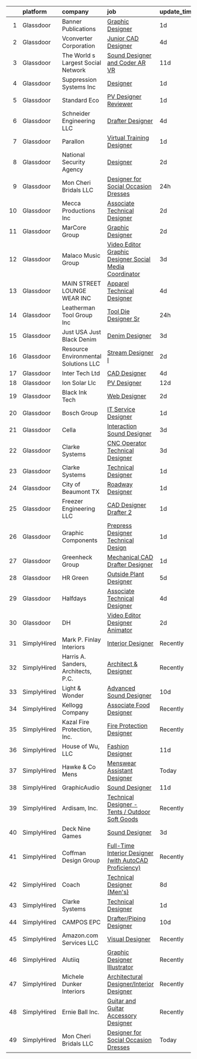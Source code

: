 

|    | platform    | company                               | job                                                                                                                                                                                                                                                                                                                                                                                                                                                                                                                                                                                                                                                                                                                                                                                                                                                                                                                                                                                                                                                                                                                                                                                                                                                                                                                                                                                                                                       | update_time   | location            |
|---:|:------------|:--------------------------------------|:------------------------------------------------------------------------------------------------------------------------------------------------------------------------------------------------------------------------------------------------------------------------------------------------------------------------------------------------------------------------------------------------------------------------------------------------------------------------------------------------------------------------------------------------------------------------------------------------------------------------------------------------------------------------------------------------------------------------------------------------------------------------------------------------------------------------------------------------------------------------------------------------------------------------------------------------------------------------------------------------------------------------------------------------------------------------------------------------------------------------------------------------------------------------------------------------------------------------------------------------------------------------------------------------------------------------------------------------------------------------------------------------------------------------------------------|:--------------|:--------------------|
|  1 | Glassdoor   | Banner Publications                   | [Graphic Designer](https://www.glassdoor.com/partner/jobListing.htm?pos=127&ao=1110586&s=58&guid=00000182771228e69300ab224c18cc4d&src=GD_JOB_AD&t=SR&vt=w&ea=1&cs=1_fce339c3&cb=1659855055501&jobListingId=1008055776684&cpc=F4EED0218A761C36&jrtk=3-0-1g9rh4a8bkuha801-1g9rh4a8t2f3a000-5792efa4ec20c5e9--6NYlbfkN0AZiaPZyccuKjlre0e0RaBFeO48J0QExrO5hcuLctOVaPe6Glnh5giSJ_XJjm6j73N1V9-MglzVlpuZGTXM1fmKxp-WG8keF8EdMVEEmlgDXBPGUeXlFQaDHp_AjUl-NVaYVuI1zZxtEcqRWFm0Fg33m7sTY5I_B3j3nwi34sMmxsQ2WLirbrzqwPPtOvCgGZzcWmcJP3bbT9GtE7QaCvCqqI_-ibC-7ygAk66HaROqiqlFaLOfYx4YOBszruc_uaFgXkwzOUeBmgfQM5w2owawX50ZrpsBSleZ8EeqJjcfriYkgXIIZ7261Z0n_S_tXXUf6otaM-M7QOhV1aicda6wNmTYrpfc4wvPp78havlAwyFerFlxa4EilT9YxYxtRJG61Qj-yri5YzrzyLTg_eObU0_ZbO3jWnzKUNlTr02cenF4IgsDSQcAGjzQZFUTeygBQ77NjauLw6ywe46IaKKg-Ec_eKPHEromRIFMKLu18O4U4vIwQ4FayWTeVEuTSsU%3D)                                                                                                                                                                                                                                                                                                                                                                                                                                                                                                                                                                                 | 1d            | Cuba, IL            |
|  2 | Glassdoor   | Vconverter Corporation                | [Junior CAD Designer](https://www.glassdoor.com/partner/jobListing.htm?pos=118&ao=1110586&s=58&guid=00000182771228e69300ab224c18cc4d&src=GD_JOB_AD&t=SR&vt=w&ea=1&cs=1_ebd56034&cb=1659855055500&jobListingId=1008047767447&cpc=9C938E8DE9AD6C02&jrtk=3-0-1g9rh4a8bkuha801-1g9rh4a8t2f3a000-0f48c03c0c3b7530--6NYlbfkN0APToHrk7ILONyRglvlT3LJMO76dZGJsKlG8WQjsY8Cq_fIoXfAQDEwYHoqZdmmcSjznlk157FEEi6O_kpJI-edTlLMFNBs3DXQDxLUgpMUxsAKmzoWjiKjCcSglsO8NaOPL9mjT_yQE-UrOB68RKjUJBx1dUNEtLGNVxJHYqv6kDSb2SJeH1WKYBe77uUxhiToJ0CGNn2fFCTKmJ88mZLb5xwToPZJrdBCurzbLSFoJTO5fN9CULYbW9VNfop3o8DgRhp7MFmDBH-u3nt2rt0yLa8TYa9LZqv5Sk0Ep1et4P5Ae0Dbg6akC2jIJizoixKoNPAdkFrL4iXTMOdcXuzSxYwx8rqVO6goRhsXdP34x8yQ403oKiKCiToxxZNwB2tB0pvcKEzc68c9l18vzcvrb_n0nFeq66GOWWE97kqNBP7JU3PTS4L6xUsrli5HEi3kLZn-BXvcYKf67U09WSZpIRU2lSiAni87Z3MQEmOzM0EwIte7mOekeir_r578YnI%3D)                                                                                                                                                                                                                                                                                                                                                                                                                                                                                                                                                                              | 4d            | Novi, MI            |
|  3 | Glassdoor   | The World s Largest Social Network    | [Sound Designer and Coder  AR VR ](https://www.glassdoor.com/partner/jobListing.htm?pos=122&ao=1110586&s=58&guid=00000182771228e69300ab224c18cc4d&src=GD_JOB_AD&t=SR&vt=w&ea=1&cs=1_3755503d&cb=1659855055501&jobListingId=1008031528051&cpc=4B86475FAF393599&jrtk=3-0-1g9rh4a8bkuha801-1g9rh4a8t2f3a000-d1ed5504a8a65788--6NYlbfkN0DSgjPPcnEdvoK3uuxfISLALE6pB1FR7YSHOr_tSg5_QGIhoz_2VqUepdcKLBLI_zTUk6gDwaoQ9vkRar14Io1kKPbXefvdlkqbmdhJjjOpMuV23xDsFSOubHWW3nkVkpuXNylbmaW36egpUC2PG6x2MjnebJXPwoENwa0jyus1-mMaCYYJOL_GUl4D3k5W3iAlvqukPVMiZVtGGBJT_qMlCmTaQAt4LboR9FosAl2rkaPl_CXgd5ZEYK2cUk0pOt_F5tjOwhDglesqpY8XhSPy5fMRFMYeC3BKFNt3RSgml2AZaJ8mBnIx8mKnDg7BWE8P_5r-nfWunkj3PTXIP2JzOptrXhWlIkTyiYOzInzB4EHoRD17AnN3xSWJSchEDPicb9JfT0hbch1WP7DXVCoxxpmHm9tyvS28Si1-beCnFokx3nRTVyxHqZ9nzyokA3ICb_bfdjEAlPYVZ9C2Mu4fViQjVfDTf8UyTzlsIy4EQBsL1LWu1GLJlAbAuKa1FO4gRl6kuGx6hoMON7lVTjaeQ4qsy7Nug20YpKrBHzLot_SV9DZtKbEufyLn5MVW-9YpYF92GRIO7LNbL8X81-Wy)                                                                                                                                                                                                                                                                                                                                                                                                                                                                               | 11d           | Philadelphia, PA    |
|  4 | Glassdoor   | Suppression Systems  Inc              | [Designer](https://www.glassdoor.com/partner/jobListing.htm?pos=108&ao=1110586&s=58&guid=00000182771228e69300ab224c18cc4d&src=GD_JOB_AD&t=SR&vt=w&ea=1&cs=1_ce6a19ab&cb=1659855055499&jobListingId=1008055817251&cpc=2F2C49D632A77FE0&jrtk=3-0-1g9rh4a8bkuha801-1g9rh4a8t2f3a000-5d005e2b9f21a7e4--6NYlbfkN0BqMcTGxSmy2DCibIornqcAeUmmnE1iO6zpiC814saN_-MzN0i6PKdYWzyjO4tngFny-nkdZnWrgivEl-wcmCszWQ9x5mntde_LNopzslofO-68xSxTQrY6grVzfWDprGqPRZK2E-H4x3tFmwmJ9pgYq2yE1GEd5b-7ojfw5kpL5BzLH16P47UAzaE0QidUYCQtJFHkJVTdwaqWJlV0slYIsmeWKaEYR6qf6fdQbSqiVrBjdKJT49gxwukzr4fHhfvMJEtZBoHYr77I7IpXv5xPLTgruWlEhx9BNQ6Add7U4FdjM8xG0ngpWrzRjs1UbG5zV5GELXsLwAJNK2kBFiGL8RYBv3_IiLDvr3toCpf-804MbnbDrRZHcZIGeaRHJk1Ok9RZzx9w5oKv7H0Ei1mPWj18FUNLX-LEZGuoBLsfoCTuatrvoQfzb6Mm8KWcVSTjmX7Lr65Rehtj4XMSOlQ5b8udT469FR63GdBvfZpU6U8U8ogXA5Q-LXp-UhpjrG24rLNep3C-Wg%3D%3D)                                                                                                                                                                                                                                                                                                                                                                                                                                                                                                                                                                           | 1d            | Breinigsville, PA   |
|  5 | Glassdoor   | Standard Eco                          | [PV Designer Reviewer](https://www.glassdoor.com/partner/jobListing.htm?pos=105&ao=1110586&s=58&guid=00000182771228e69300ab224c18cc4d&src=GD_JOB_AD&t=SR&vt=w&ea=1&cs=1_7d960c86&cb=1659855055498&jobListingId=1008055802496&cpc=A615028083C8ED4B&jrtk=3-0-1g9rh4a8bkuha801-1g9rh4a8t2f3a000-f7c6efd3474369b2--6NYlbfkN0DfhRLDY5E7BVY3xhBTAobuSaZ3WR2SqAJ-w4NHeQGDZ7IzEziFaDSELRlpneMVN4jTpX6QQ-ZnjwCJ33kIkvNDxrqoThYtZ4T_YbuTINUSvRKYMwKq_pXQGJ0zVc2Lc6AOtQilD0GVoX4vedVm2Idnx2mkoRysMMZM4jGt-nv-nAnSNRSUKQpnP3Cuh3AZdzCt3Uy4iOnQFuPIofpHDGmsTfVGVK2mOfwg5xKysaH85AQRA45gzzmYvdMK84n8tCPYxF0QZtBU0Hy8v_SO6Ky8WahzSp687XitN3IW1A85CyyX7H0VdSfEL5jLcwekZ_FpJmKkqry_ewAy7payU4zAC7SOoQQTfQ9FafPd4JR-ppzcWPHTXDQ3-htRyDZpK-soevjaXLUujFjYrZ5Bsk4nyCrWpbUPuEXhnbd5VCA9hn2ScYx7ZP7tmBFuzz-5MVWYQ2pKBbhi3zcZRDnU-VLNXoidVpKNf0P5fcf0o55D00WfhfzJi9LVRSUesYDoDh8ApqV1rVKSHA%3D%3D)                                                                                                                                                                                                                                                                                                                                                                                                                                                                                                                                                               | 1d            | El Cajon, CA        |
|  6 | Glassdoor   | Schneider Engineering LLC             | [Drafter Designer](https://www.glassdoor.com/partner/jobListing.htm?pos=107&ao=1110586&s=58&guid=00000182771228e69300ab224c18cc4d&src=GD_JOB_AD&t=SR&vt=w&ea=1&cs=1_187e3100&cb=1659855055498&jobListingId=1008047472445&cpc=B2C3004C5D07113D&jrtk=3-0-1g9rh4a8bkuha801-1g9rh4a8t2f3a000-c292960559a3995d--6NYlbfkN0B4Xwg2X46ZCsCWwRis6BDn4jlf4egwt-AjtbVNE9R-SemyaUf2i1n3cJgf-zznnlDbZcpj2F1l4lA6m3A09qTnjvo9MdU9xuBqkAbIwWWV1kUV2kvzPGJTVKykVFAztxAITfbYatJ4p544SQEeFQbaNgEngQw_vdVvT3A4r62JDF_fNuxLsi2zwPr4NbIA4WZTAi2LK2Sv3ynCPCPxoZRedf81WPQ77IyZorCynYorpjcHGWLFY3QMKAJHArm_uv-bZHMtS-NiaQz1BrbXd6ZnOhPoIyRH6h6iC2h-jeC5k1b8YVJerVc_8TEml4Y1_Q0U3ss9vQ-KW2oIN4HTSOCnGVlChl7X1vi9jpAx8JAU8RbLQxXUhVV_gDXBevI2TGHR3wZr16pMCbdStY-xvtevbKLptyLhYcByY-Wj05any79ZSf_AfU3KdkHftMbTIQfaBywrtXy--q4d3jEW6VbrfBW_MdSUetoK31M4YiAXcXeCkeMu9Fa0gwNeSUA7cXk%3D)                                                                                                                                                                                                                                                                                                                                                                                                                                                                                                                                                                                 | 4d            | Boerne, TX          |
|  7 | Glassdoor   | Parallon                              | [Virtual Training Designer](https://www.glassdoor.com/partner/jobListing.htm?pos=129&ao=1110586&s=58&guid=00000182771228e69300ab224c18cc4d&src=GD_JOB_AD&t=SR&vt=w&cs=1_f30aaf52&cb=1659855055501&jobListingId=1008054833166&cpc=9908D8D4413DBB8A&jrtk=3-0-1g9rh4a8bkuha801-1g9rh4a8t2f3a000-651f02d5fef57e55--6NYlbfkN0CbWPd1PewXIIpKqLTyqx_sSbXADkCES1JjxzSnI8AIaYWHZj7upGD6OVGQPk4x-u_bn9tFtEMr_7NtNbea3Sltazb5CJAoIhAog6ztkZkfONdXOcloEGka4IU8qWmWvAlxcWzwRVFXuk4Cr0eFM1b7r-3bbNrN4rzGNce3mJILM64jp_osElwnIuZ4Ky3Kx4dXB6bGdG9YtNCG-Grx4CvWV2Bci7VFrlWySfbxc1Qkix_18Cw8_RHsAD3I86kg0DGJSAYYYoO3UuF1DUNMk8dcxS34FxXq-KvkIRw2Em0vyYzwN-I9mUko14pLUVDL_9C4QUV02bEZJppWMoasoyS-kvwaUyajz2Ells4CtAWglDfUNSht4FDT8aiYpZW0gHXYITPkUnBhwOyNcXRizScvq8zKIFqoH3PsdWLJRIJ7nxEEePbwYEX31a3shOEUyVRIfnUdFStZ37lcM11hZRfgL1NHPQw1ctFEUNV31LcIKCyWCP3HOxE-VtEFDBiaEyT39M5f-vHEoWeFm5gWsBBTH3xjCoBpjoFXQv2EAASKDhc2mjiJ52Aox2HBbizVI8QLBZrYgj7cN0uyotEZWW12NbNJsKV2YwM%3D)                                                                                                                                                                                                                                                                                                                                                                                                                                                                             | 1d            | Prosper, TX         |
|  8 | Glassdoor   | National Security Agency              | [Designer](https://www.glassdoor.com/partner/jobListing.htm?pos=124&ao=1110586&s=58&guid=00000182771228e69300ab224c18cc4d&src=GD_JOB_AD&t=SR&vt=w&cs=1_a45dbf19&cb=1659855055501&jobListingId=1008053646359&cpc=9C2286EA3771AAF6&jrtk=3-0-1g9rh4a8bkuha801-1g9rh4a8t2f3a000-85df0b4ae1e8ec55--6NYlbfkN0AC5S5KfpcrE62cRuYLg6qW_HWiPjKHP06qk-AGfbwYtGlr3wcSMURH9oqKq1q2FCdYkhzqPDRK1KIbFVxBi7GLvWbkl7gT63pBq3L96NcoRVtSCVOTAButvWsxaxS6Usb6Q--0h5xDrAggfu85IaKcaVPmyQ43DcF7rOzujORods361qho0V2fBl8T7adb939etQgqENzIk8GNAyZqZ3crY7E8RCfPG3cKi3lF7Lj8bsL-HCRjSLdt3RNy9svpAlTAZcKOpYucLqfKLTxBz0i24z2f1yZkZTxDHW991d7_DQigHJHZQ9ytxzep8g_3Sv1a8rZCJnwv9nF5cqmehXNnUthJyASnWr_6Mj6xx6ymY8ieW606LhvWDzLHrTRGfzTj-2-Y3_omQy2Mcx1rirTMwkbU1NLK_5uvF_imRBHP_Y8bb_JLUBy0H8stVEJr6nckvmMGJHPgNP5FYQRUjC2XyjmfvxAOyWhXth9oUSX56g%3D%3D)                                                                                                                                                                                                                                                                                                                                                                                                                                                                                                                                                                                                                | 2d            | Fort Gordon, GA     |
|  9 | Glassdoor   | Mon Cheri Bridals LLC                 | [Designer for Social Occasion Dresses](https://www.glassdoor.com/partner/jobListing.htm?pos=112&ao=1110586&s=58&guid=00000182771228e69300ab224c18cc4d&src=GD_JOB_AD&t=SR&vt=w&ea=1&cs=1_801faaea&cb=1659855055499&jobListingId=1008057203121&cpc=8B69257BFB62E45C&jrtk=3-0-1g9rh4a8bkuha801-1g9rh4a8t2f3a000-02c681e6a28d7d5d--6NYlbfkN0C2SVAOpOeIWQkPp9EeCSLxTLheLRty2uanDx8E9nXZ3rFVmSnLRG2mnPkAGh1eSW3J8lYkoOb_KFWOvSVYCFcDXGFAYyF931r0qvnzF8wbzBbi88hfZB9ydUA69pmQIBAof7FIlT2vX-mmIjQV9JLXDTdSUMv-n08TWZ6m7jrIGoi9Ns_SLfdzjbVQt8fhfZELMMZLg2hWsuYsGGvlBgG5sCgM4dOyS95I3dEo0OBMzIQgnWzTvs5n2buvGkazpvw1-s5lrE3ktQkrZNkxRbfrxQqc0t3XtNjnnP8EvKzi_KnRlYnJRmP8tIWqqp_0yYPV_wSrCXe3b3fsO9--ircIxO1n2EVPoCpMhJOQx7oWMS1uAkqDJXHXXlzpDWopuzhNm8soqBNrHRqBa5ebIn1mCtpwccRTL5MsVcRpwbK7jq8d0E8JLn3HosqL6MvKmiQUbrduacefGZDngqZOx4pAYcVmUF3EZKTzv0R2vAdwxdNK_vwRbvJNWqAdBKmlkqEKESC8hfxinQ%3D%3D)                                                                                                                                                                                                                                                                                                                                                                                                                                                                                                                                               | 24h           | Trenton, NJ         |
| 10 | Glassdoor   | Mecca Productions Inc                 | [Associate Technical Designer](https://www.glassdoor.com/partner/jobListing.htm?pos=114&ao=1110586&s=58&guid=00000182771228e69300ab224c18cc4d&src=GD_JOB_AD&t=SR&vt=w&ea=1&cs=1_1f6b4642&cb=1659855055500&jobListingId=1008053404302&cpc=21001CD36CB5FE0E&jrtk=3-0-1g9rh4a8bkuha801-1g9rh4a8t2f3a000-6702f8bc40b7973e--6NYlbfkN0CtwOkgDuej6vPfWODMxjOIyNEohQmdYMppGq8y8dOpBhDQGscm3dodDdrv6hjAhnIS8ai_0whhriTeze7Lxk3zq-viXL_ZJzR3rbyVf43tFXV7jIKP05c0RYFt7-mpoK1Roksi_DPM2sArI4_xNRFkeNEtQdxIUj_MqRV3ZtyJoW6fyu3nuSA0GCg6P84OFqf6SggnVV57G3srRq5KlLNezmR4TOdAQ9BvIvh9ys9p8gBb2IcU_vTFPU2oqU-eg9S8aWGp1KhGUliDTfyptM-BjZqPHIiG8zREEerm0G6oL3a292HMam399_yiKKqKk2wwrVq_YmVFLj1qVtWpo3krvP85lWnUMXHidcePYUrr6wAXe6_tQ8THQyAt7E8kv5jwnCD4PWY9EQJzoSghXviE06scW5pESPi_85jAq3uv3a1SwptGcodnqfW2IRShfpTMb-7rrexFvZEghzw9HQNHtrGiikjaFHJeFztCpzCX6xYNqjM01bejA9UxnkZF0gSmLGdZR9Pe2A%3D%3D)                                                                                                                                                                                                                                                                                                                                                                                                                                                                                                                                                       | 2d            | Orlando, FL         |
| 11 | Glassdoor   | MarCore Group                         | [Graphic Designer](https://www.glassdoor.com/partner/jobListing.htm?pos=121&ao=1110586&s=58&guid=00000182771228e69300ab224c18cc4d&src=GD_JOB_AD&t=SR&vt=w&ea=1&cs=1_4c8f2697&cb=1659855055501&jobListingId=1008054073186&cpc=8AC01DCC8FF2DC38&jrtk=3-0-1g9rh4a8bkuha801-1g9rh4a8t2f3a000-d18fedd767270aa2--6NYlbfkN0DZZww-p_mr8GWlqIRBY21Wjl_Fk3kglyx5_HcxykVqwSsECBUlGZCPrp1_TXFIFPuAobjRXhgoPZMd-vFDJmKE9PMF78PuNdIim21nKrtB3ElyuIFkQYaPBridXdqHOvo25Gfy_lXnJGaPJFCRykXLJx45zjna1Bvj5CJfXoQTX0kENqAtCdEgglbVcTwdHQgeyDTNyVjJuu5ELVzKS9V5P49R5wSq-pzCh1CdOFwl-I7xz5TXn9QnCYJTbuJEY-YOWNjXsdN3OIUZjf8srsCSNam0SrNMw651L4HzTvd0MX4Zrq9SjWp1V7aakPL6tIHGQ1_wtynsJbLfPjug9lko_bWSTTkZcMvm-VV-lk1soVApudxe1QO8Q54vjulC0DKkOGaOlOm0g-XdqV74jXqleisC0pb7Jn3J_LmHkwJ2yo6xxk9DsxAriu0AJU8VkaxV5NjizHzeuP_RSXcE6hf_EdEvfQEAB_Nz_-4BbqpsEynS3Q2_vtLR2SLb-UkF0z8pWy5_6QFjZA%3D%3D)                                                                                                                                                                                                                                                                                                                                                                                                                                                                                                                                                                   | 2d            | South Jordan, UT    |
| 12 | Glassdoor   | Malaco Music Group                    | [Video Editor Graphic Designer   Social Media Coordinator](https://www.glassdoor.com/partner/jobListing.htm?pos=125&ao=1110586&s=58&guid=00000182771228e69300ab224c18cc4d&src=GD_JOB_AD&t=SR&vt=w&ea=1&cs=1_e45eb18d&cb=1659855055501&jobListingId=1008050606532&cpc=6EF74AC2F94C1840&jrtk=3-0-1g9rh4a8bkuha801-1g9rh4a8t2f3a000-032f865bd9ee7d0b--6NYlbfkN0AjYf5Qys17sPgkFKqWbnfQoZPZ9LfbKQbr3xG7f3WSbJKFA7p7T5Gl8ZeRW3WFFev5P5pozGdx2fb8kZ651nSZUtHVfvKcYCsfE1S_OdwjAkxGiuhGBiLTKwM5iWSoMayNwaEGmxHY29AAJePxKhD880ECMx5VeFYMO3gAW6FanL1qCTR_Rxt1IqBCQBLeGrLtTieIxDRR3VAdpjXIm-ThY3GZ0KA8rvuxmmMtL6iXAOatL3VEJ0FHnwud8m6RNYfaSDDN4jd5xfvnqhB0TMF4rawD0TKyRvLF1uMiuJEXOodKFXjScD8MBDWbLlvFEFdsv8RzCGGjnF8xh9Vpx039XcAkE861YqigJTOXo4T4O9mH_-IKs55DnTxEIe9jUiMh0He4B_n5Fwh5DmnzXBJwCEhfmPjuUwomZXzIkeWuCi0LeSXE5KXMRFiZUrbysic1VEA3T1CaZ6mTsmjde4dpaFxxbrGIJC-iDju7YVwyLDW8WhjLBd7JtdZzUbsJBE7yVbcNd79awnYht_OuHXaKi2hVK1wKiI2WAyYxEez1Yg%3D%3D)                                                                                                                                                                                                                                                                                                                                                                                                                                                                                           | 3d            | Jackson, MS         |
| 13 | Glassdoor   | MAIN STREET LOUNGE WEAR INC           | [Apparel Technical Designer](https://www.glassdoor.com/partner/jobListing.htm?pos=113&ao=1110586&s=58&guid=00000182771228e69300ab224c18cc4d&src=GD_JOB_AD&t=SR&vt=w&ea=1&cs=1_c2456bc3&cb=1659855055500&jobListingId=1008047581683&cpc=0B561D89933DD0A0&jrtk=3-0-1g9rh4a8bkuha801-1g9rh4a8t2f3a000-78d3e28fff34d0cc--6NYlbfkN0AtR68e5gWpPxoovZgA7Udo-dcymoK0NpHFMpIgh7LYz2ummJJuKibdgeyD7CLVDQQ8p4Xb1c8T6n4Ol_QvtZbqGnylb39t8dcbTQ0N0oYnH1psS6i-4908NTgjRiLSQa50TgVRTUgaXwaKprowjQB8B_lkCMlwhdjttbBoilQDeXEzbYj6-K5fBVd91a6Zuf6bKpoX1U4xIvGTCEbbT31Z4BjMcckNvlPXa7WAJ_Z21EnFSrwNfnsNRLabW3O3z4PsJpU1uplss9pEC9IsCDTlG4VxPhD1jBXr7lHKD4Vc-Bx5ABkqafFLzBoUcOmufaENGeK1Q8yI3HPMU_LVj4bVoTe-qhKgxhQ0G67jpUAPgq5mUiinYpuyyvgFGX23W0f3reCB1IHYx_IBf1RL8TraViTjj25O4gRbzfDQI0pY4XDc3aj2yrqlVJS6ShtZL1IKU8HdlqIUD5L-Mg3LAIo9T6aPkTZwjhz5CllKifp6BYsZ3WDYpq4zbVOtpzvsvhhnlF27z0lw5w%3D%3D)                                                                                                                                                                                                                                                                                                                                                                                                                                                                                                                                                         | 4d            | New York, NY        |
| 14 | Glassdoor   | Leatherman Tool Group Inc             | [Tool   Die Designer  Sr ](https://www.glassdoor.com/partner/jobListing.htm?pos=115&ao=1110586&s=58&guid=00000182771228e69300ab224c18cc4d&src=GD_JOB_AD&t=SR&vt=w&cs=1_618a4713&cb=1659855055500&jobListingId=1008057314537&cpc=BD04BF404FBE42C1&jrtk=3-0-1g9rh4a8bkuha801-1g9rh4a8t2f3a000-2b5252770f02b9f2--6NYlbfkN0BDs0odGo89ywK1L9mDNysbojLrJO48sa5NeS_iWWMNBbCFOy6c6B1i2b4CQoZblJmeakXzYfpB2diFi0NHM53b8Kb0nbu4hkxms23HxDVqYrUpARoPiQI_QHIOS3Mz7VgV_2E5KjINs5gNTl85rsr9lPojGQ-flv8Wpa-vD9ai3j59XoAR2dK3-tvDd4tGQC8XIIbBvHvHVYWHnPQT2PB8a_Z5vNaCp8AwDEcu78TBI4-tZKHv8xcBzghBUnvTwCvPB2W3d2Nk_ZeHfm3ORrs_W3S8vqU9dvWpTaTeMOQh_1Qc4NQk6YE7JnHY-SbM8Qc9U8d5ZLgNZ_hXYh5IHeYBBcfYBd-JnSD8QbvxKKMI3Y4U1NbTz_i_fIfxGNPlqjSW71F5dIl0J_vJxhLGY9BoHXLIQ5-u7OraZjC7V_lJUWnfp-zminG5HGmR0q5Jjmp4He-cyG-0pBOWTKve8O_NTd6T08dTotnABczpkJyTz3i4kX3SBDrlqIKO9-wuZ0-d6yw428ea36dDAx7K7EOxiiYwZhS3pcB0yInPZkdIr1BOzodLPZkK0VYpqeGlwWHOadhI9DCAGsFRNyIfwiTSNI7dE7erp9zScErBXqpH8fjxYNWjvgF-fJWqFD1jIo0fz9r6wUQNC0AZjR9n0MWSBLvRK3hvHn1GGS40U-WuCCvSItRpPZIM_RBJ4HhSO30b0keRYN5T-qSoQ5dr0MRx)                                                                                                                                                                                                                                                                                                                                                            | 24h           | Sacramento, CA      |
| 15 | Glassdoor   | Just USA   Just Black Denim           | [Denim Designer](https://www.glassdoor.com/partner/jobListing.htm?pos=128&ao=1110586&s=58&guid=00000182771228e69300ab224c18cc4d&src=GD_JOB_AD&t=SR&vt=w&ea=1&cs=1_1a1c14c3&cb=1659855055501&jobListingId=1008050439843&cpc=9DC6E4D8324653EE&jrtk=3-0-1g9rh4a8bkuha801-1g9rh4a8t2f3a000-dc5159c0330fe2cb--6NYlbfkN0Aba3ituSlCHMSHgOCHZZeTh5Pm07K4Ty21_3H7CkCDm7kQOn556yW8mpO7MDGFiExU9v61p8SAcaywuJQXKuwAp3t_jOxbS5IZxeVs7SAhTBZ7sKr8YMJrknivhNGrXITx4nnWIIe6v5Fua4jW2gGiOSfcqTwKgywaEPPgJxvWGMDIcZErdRrn6bvsWIr8Javl03Do9hDqLpBKruPeQruyHYbLXrAlLTfeuCjGTlngPlTS0Gy7eXIeJaVqFWoiZoH-Aub-pRo2NM6TKUOMAWk-Ugb2TKWebGAwH3XzHlLGGy-nadVuXVhRVThj9n2yDVJZHnXToe49FU0_92A2p_XbhoXoojDW583_Xt-68MFhbCJGwumyhfLpRC2nsVlKJyeiaMhOLMHjJ4MjhMT8mQ8csUsexyQHrbl9DOm5x6XaJJOYCpEjCf6xiQRLVZbb3BBQlK7AQ6J6EgEg-787G7weBzzxjTndDyxwfkvmBCV3b23i7PI3ifhywFb0AOGfI_A%3D)                                                                                                                                                                                                                                                                                                                                                                                                                                                                                                                                                                                   | 3d            | Vernon, CA          |
| 16 | Glassdoor   | Resource Environmental Solutions  LLC | [Stream Designer I](https://www.glassdoor.com/partner/jobListing.htm?pos=123&ao=1110586&s=58&guid=00000182771228e69300ab224c18cc4d&src=GD_JOB_AD&t=SR&vt=w&cs=1_fc0751dc&cb=1659855055501&jobListingId=1008053920295&cpc=71D4EE06E32D485A&jrtk=3-0-1g9rh4a8bkuha801-1g9rh4a8t2f3a000-7a5b5620baf3e8d4--6NYlbfkN0CQTFfLwi8TDxha5JUsgubpM1nQA4aOC0VhlfUBCG2BuW_xRZ8fu6BezGOhb7ZcOchNGgMq4lyvePTaegtj1GjjFtXtXRVyt1M9NL1YY7P7lMmp3jIhmENNSgzd2d5n5lKyQmxTs3AYgOdjeM5ayvIuebRWVpBKSg5h__D5XlN0hMS4bR5POGG8Wg4Y7KGrXWU-4uSeyerNLAIByZ81pK7DkAuv9efyNiarXQePSGxsOOWMdZQC7mWncGuVb1sOJBc9Bpkn1-RqqKnfzEvu9hBFJMrcuuRGVHlpOeMTPgPsE3EFNpwS7TPls4BuRcK_4yFeFEe7AwJICt9p-kHvZN5UfFgsGZ5zOL11iZUt7sK12qDQ6JIHKfo1ji-sJLUlw4wyK_oGzrINZz3tXMXxJRT6qVVAEOAyp8m5RvwvOginS-7jOujPXji8Ubo5ewTJDwIHqwQnR7lAKqttRHOH7cgAtOnc-zfT1FRxbWiXX5lhpmjg-DZXCPOo2NFM7P3F2Ov9aEcsmwTSE85uEZze6bxe)                                                                                                                                                                                                                                                                                                                                                                                                                                                                                                                                                                   | 2d            | Bellaire, TX        |
| 17 | Glassdoor   | Inter Tech  Ltd                       | [CAD Designer](https://www.glassdoor.com/partner/jobListing.htm?pos=119&ao=1110586&s=58&guid=00000182771228e69300ab224c18cc4d&src=GD_JOB_AD&t=SR&vt=w&ea=1&cs=1_6d17dbd2&cb=1659855055500&jobListingId=1008047720666&cpc=786328B4A40DC555&jrtk=3-0-1g9rh4a8bkuha801-1g9rh4a8t2f3a000-47a4d87537abb42d--6NYlbfkN0Aq6boRgif2Gf8s7jJOLFnejpFSEgbaj6I9s-7fhmISnc8oEIqcoM3hFom9LQWCq-lo2RMPeWy9mG_jGmDwcgJBTtJ0xWIAFzHb9d8K3lstgNXaafDMOI1PmTLDg9lte9R7pQdcFpH026wb6W4NRzG-cjhF3Hnh2GnzdJnlB8gXxLmWr539p0JLiWecK1JmidEirkD8fkR2ZgTBad4XCPAFiiL0gPhScDbjafy5HjqYAQ8x-7YhaPZ_uTDi-iGG4ktX6VfaAymtyAocLvclx6kH5qgNFVtuip9wimG8nE_TpnnSh9gaAkrfoEI-7dZ0KTFgbFeN_OBs1Cepqf5NNf0lhfI1TWKI7LE1XoBfF_8siNR6HiRDcWY2ev8k5gnsf9g__jt_zJ4eGzQbs-T7b_rsobQVxVaFlpAwa1t1_fhUZIYS5HQ6rq3AZLzOSpIMIb6B4IUCARFj4QhaxbdOaYYRw1PaKyj7J5Ce-eJL9r3703EINw-2ZQnc)                                                                                                                                                                                                                                                                                                                                                                                                                                                                                                                                                                                                   | 4d            | Atlanta, GA         |
| 18 | Glassdoor   | Ion Solar Llc                         | [PV Designer](https://www.glassdoor.com/partner/jobListing.htm?pos=116&ao=1110586&s=58&guid=00000182771228e69300ab224c18cc4d&src=GD_JOB_AD&t=SR&vt=w&ea=1&cs=1_2cd832d6&cb=1659855055500&jobListingId=1008029482758&cpc=D69957E0862862E0&jrtk=3-0-1g9rh4a8bkuha801-1g9rh4a8t2f3a000-36e6b049f0d5ea8b--6NYlbfkN0AltJ253pYd7wDA5Y2c0vzit8wethq8AtlNTe4srNQsaMSwm83gZ-0Y3qYuMOX-bs5wGhVy079za-yK1MgvmLBjXkCQ_HIxAEOE2nQTSMdvr2JeZRu8VSDUwVdSchv1GvNFXMxkAihGiW_7jsVpKZOjfCcoF_hL12LOwOQs302r1jEz-X_NzGRV-uw8KMlFrvyT9PXJngwd9bVT1Nu7OObpXRuE6YhmwbQ1wW2nlEktvxg7jYEh8ye1qe2Ep8CHn7cEXzIp8fUTR2InIAmklqtDMLNURyty_GHS8Ir0FS_fk7HXawXXvC9uWtYG58KD-1Xxemowo9JYe4mYmuDFAMhgMcp96jpMcm3NqFWdbbXg9Zvhk5PXPS2MpoVI-kw1vLsVnKG51axQnNGri0WZcTZTCr2V5yWjBki-ZwXa0pXZAPX3D6Cl1cW0zx8lndYPDnrHjfCwY3okfcu6BO4r3lB0H0l5y9DHrqKafVx-pQzcXXHTLOiQ76Fgx6a21ZjXa0YkAyPck_fwAKDpgIoBDpg6QiSIrhc-nEFXV_zFGnmSxSjqtIL8-KvHWAIn24--gRENIJgvwxEjwZ751kzcCBTlEII7I8ubZnSNxUJiOTtrb-wTmyDR7NhpgUDfxRlSgQ_Gk2B8n9Tpk1-8QXx2Sn7a)                                                                                                                                                                                                                                                                                                                                                                                                                                    | 12d           | Provo, UT           |
| 19 | Glassdoor   | Black Ink Tech                        | [Web Designer](https://www.glassdoor.com/partner/jobListing.htm?pos=120&ao=1110586&s=58&guid=00000182771228e69300ab224c18cc4d&src=GD_JOB_AD&t=SR&vt=w&ea=1&cs=1_cb52ee28&cb=1659855055501&jobListingId=1008053260499&cpc=BAEB662971763A76&jrtk=3-0-1g9rh4a8bkuha801-1g9rh4a8t2f3a000-278b87214e6ade43--6NYlbfkN0C2ruSLbldHgJRxGqX58M4ekFWuaOJ1Xy3nZgzYPyc2KyCZezOaTR-DwV7D6jZ-m9Zc4dTShcELubc9NwmTi2fHJ05Apcf-p45DNOE1_fekJjYlyLkS7CzaFr1FGmOEQeeMOu55u9Nct3kur-emWRLPbYr0QbHYgzeS0HOZIlR8Y9_O0lD41-fLftmaXMvxM5Ydy3YgSgtSrka69eMdZ7kYhCOWIUB5o7svO7QCm-U6DNmPLV02NSk5eItOib65Gsg-mKq4pEAuxfObJ77NL5L2tnlMM3l20sdkr5vpKc2xZGQrzMtZ2oT0ODeh-J5r07uizuVl183dN6xgh9y4-9EBvosGFAb2v0C_14IBCGttiXuHlxLB69f2Q_UiEjdoyeAAk1tqKnc2C3bfH_j86VrEeiBCuY3rU5n8MiPHUsdK7j_HSKF8fh10x1SV24dSKIcBWtf4zaONBAySx9iBfMNni7-jcIWmQFYpRpbZfcac6_rVOJJgG0JJ)                                                                                                                                                                                                                                                                                                                                                                                                                                                                                                                                                                                                   | 2d            | Remote              |
| 20 | Glassdoor   | Bosch Group                           | [IT Service Designer](https://www.glassdoor.com/partner/jobListing.htm?pos=130&ao=1110586&s=58&guid=00000182771228e69300ab224c18cc4d&src=GD_JOB_AD&t=SR&vt=w&cs=1_a28fbc51&cb=1659855055501&jobListingId=1008056586691&cpc=C63BD00756FD6F58&jrtk=3-0-1g9rh4a8bkuha801-1g9rh4a8t2f3a000-58d9e8cbff62772b--6NYlbfkN0C6GWNaujYxALY5cE2_tEHrxFJ_nxpjx3wh1ke1yD6QSF_gWAnu0BYVQQNAylzGx8nHVzdjWYlkdW7B_JJcOL5Kic_Eez2tW7PtUb2zjtQ-oNpq3KW-Fj9kPmWu53dN4NiZkzJdVOYFfEQ8M8Fhhie_LG8gOHt5Rn4i9ILZOmErb09Ot-jTBaQYOMRWxO8Cb-PzcR1_VY68YoKCV7fvprgC3Fa7Z1oz70hVEw7t2LjLLhXRFaY259hx4MO5_MxYUJ1A8nYrnGwIxOoKSOxlPHCuKr_ksi3u7awrO7LzJK1C5Hym8oraDm3SVtAdIzfYrP066tObIrVJQsyiVKFxKiaPFx09LyCn6Lf1HzxDhKcncL_8geAPVpWufBMoge0CV5O2ZUFe6wZRtlm2U5M1eXhuf-kYzxUvrBSsCgAyU4U-kyeDhcsB2faya516hyzfTCCYD90sHZPel5iQNjkz93C2_PQcGVV9p03uL0Iscnoq3UCfr_omxt_ea80bxRzFeSaZuYuWOE6GaUaVRHYLisMDJWgGodLTBblwT0oBcmTtTNsmC0bKFQOXrdqA-NR5cLliwJmO_ldAXz9LiEa5yphTEayudRLIBo-wsvnzfb_R7LhIXS2OjgaDmD9K_v_70Wjj6SgUYSQebKijdEArKT7s47qkvQHRFr-CWl-YF2Q0DcKgo2zrIZjJKLKEB5ZV0lITlEcpBj8mTtrgZ84QiAezB8C2FNE6d8bw5ETDO5rzPrn0ivjmQWv7F-OA0dQB0ZIhmW4XmOgRVfYQlPh15iKJep1P-tEpfg7q-TIJ_48_d3thRw3FiEV7spp8DO53gXyN9RfjHubtvc3n8vsQphUpAarNJ4v33GpxfPbNRIcnbZGIBQ61lI-91Z5suDsBS9GKW6V-nMFx5ST7Dw0jA0ZRiXt9T3qyAdb17oDRaIznR-RlBIC86avzktrFb3AAQMkd3BgdMsrD3Xe2uE5vSnPPfQ7UDVwM6_NhJroaZyPSoR7R2_q8VNqt13l2K-Ne0uODyGdfzuM6qBDFmopyWjwVzyF57K_P7qPZPthKXNHZTTHecFPABLTX) | 1d            | Charleston, SC      |
| 21 | Glassdoor   | Cella                                 | [Interaction Sound Designer](https://www.glassdoor.com/partner/jobListing.htm?pos=126&ao=1110586&s=58&guid=00000182771228e69300ab224c18cc4d&src=GD_JOB_AD&t=SR&vt=w&cs=1_4d624f30&cb=1659855055501&jobListingId=1008052037817&cpc=F41FEAB56D215062&jrtk=3-0-1g9rh4a8bkuha801-1g9rh4a8t2f3a000-32c0d57c93b37a46--6NYlbfkN0ABL5jwqrJX8j4-zsE1pdctockIOMh3bUiDojLxDHSgft-IBPHc-ugKxXUaFJpc9dcslo_kQI6e181zDbgUqpxGtQzcffkWtUW3tagjWR9utRjhHuCcsEaQM-JyLwBDAhEeZE1AalR73XIKDtyyn05K0Ch2c103Wzt0Eutj5r6WKbU0aOWkdC17SbkuCZOyjvkg9hqKExOhReNIPI33-aNsKPk1jhB7q5LcvBUvKUKgyOx2XV6hNuZHXkDxklxLHq9DaA-4WDIAjSUuJmJXHiUcmG7YgPEDIHbEiY6i1XDipshTFJrkuoRIWLW96WQyMrjccY4-n5AXJE5HxS-DL8ewDd96lecMyi2ai7vWbzKypdzQfLEVjB0siJ6hMzzUkw6kn9BpBolVOiF_KNOONT4NPJRSAZ6hFIfoeW1GrB_T7WZI17KnogZqZgPNFh5SFh1oMbItX0WwVdOIL3JqNmRXcLews8pC7dwPTyPrhRpe6JP9uIaIWCKlcvlR1Xpxv1Iv7y318q9W2Md3PI7uyAuYFrFODDDUaQO5cxc2Ag_bHC2H4mL8DXRPCVJE1ts0dEjbw5hhUAj6inCWBSvnQ5knhhhnuUhD2oFFEGuFCFUQcRSezUHFmQlgUH1BJ0xxai53KO2J40T8Nwrk1ohrPXYLE_eHLdOxq7Drx6eyLa2v4Bet2f2Jy8yuZtrmkC5H6dWHW_dsvH53ywncoSAl77zKYMIH0har199WwIB6C_uNO65CnJ6MqmvB)                                                                                                                                                                                                                                                                                                                          | 3d            | Menlo Park, CA      |
| 22 | Glassdoor   | Clarke Systems                        | [CNC Operator   Technical Designer](https://www.glassdoor.com/partner/jobListing.htm?pos=111&ao=1110586&s=58&guid=00000182771228e69300ab224c18cc4d&src=GD_JOB_AD&t=SR&vt=w&ea=1&cs=1_fa38fbcb&cb=1659855055499&jobListingId=1008050221115&cpc=71EC12CC3A9678F2&jrtk=3-0-1g9rh4a8bkuha801-1g9rh4a8t2f3a000-e9ebb004c56ff76e--6NYlbfkN0CzcDFs8cjNZITHzPaspPYUdxCTppyanGLeq-qEeiOFH9BBGa5mLD_Q0iesmAeQshvaUsFFcDQAEu7M8wbNJO4LBSuTkG20KLieJpZj8RY2powbeA9z8epALRwAdAfrdmZ8941yg2c_6fG1IfyOqPog38XdG57bCIbhPk21ksiD_tkzl6wgntRtlGmP_-x_4QKQMHvtdUcJO3Z42t5A9H9BvoDyiawoJJ63yBDoGfIkSoRGIxZxJ73Altz2f04a_plYzT5m2A5N0hARjIy-gQgfTUPGbZIUSnwPgf8Nls_3kMgaEIGznt_8Gk11qML6vOxQMmXpHza6lYTEjcZZXwkKs4q0QoHci479ACd_Gwx8FBCEmZzpp2PZtsfNu_b_aYvZwxlZ1jxOqE6Mj4HvcxuPgiw6bbJny1boTKo2EJo4l6196qPqaUJhqkGmCU7VdkfxgsIZyfkwkbYwjZ02GMZge33c_4EhF_SZyxy4N04mE-X9MwhCLxTaLpTwcAhGZ5pq3NscdktsQLzKIY8U_8po)                                                                                                                                                                                                                                                                                                                                                                                                                                                                                                                                              | 3d            | Allentown, PA       |
| 23 | Glassdoor   | Clarke Systems                        | [Technical Designer](https://www.glassdoor.com/partner/jobListing.htm?pos=101&ao=1110586&s=58&guid=00000182771228e69300ab224c18cc4d&src=GD_JOB_AD&t=SR&vt=w&ea=1&cs=1_f70746fa&cb=1659855055496&jobListingId=1008055923196&cpc=A3974178CC85D713&jrtk=3-0-1g9rh4a8bkuha801-1g9rh4a8t2f3a000-0730440cd899a681--6NYlbfkN0CzcDFs8cjNZITHzPaspPYUdxCTppyanGLeq-qEeiOFH9BBGa5mLD_QGvEikw8rKjl9RX0KEjOFfWLVBF5raDxUjVUop2Xb60sEG0KPDESIG5NYAENfDNOXwDM7r-md4G8gb3RVk8jO7S6lSQN-pg7LgoDzwxgLf6cv3qoK5dakbwqPKtltVOW7VAT7dutKNtDpdTF5hrotAWD-JFAvRBfAXaOZGCQt2O4FKq-vA1CcmNaQd9kIwLjjaqsTP4uig8oUoViajE67P5Tlgj7BuCnZWAn6eHkdn7DvqfKYl6IJZA6tbVROcO4afZ8y4phd_T2jpd6Efc_jfnk0FGbdapnyB5SJCydw7zp2oU_ZPHRvz8nxvrL5d_mYbihPL3kkbOgWAY8d60WyIoHP1LV8KJf25EM2vO1P36O8O49cF6t-lXVVGYxKnyd4h_cK7yHfN0WJT1F8hiD1UjFfwFkM7vRL4Vfrqmy0qx8yTftwJLJfqKZDABNh0o-o_XiOtTAhGiN90jR3f8KZRw%3D%3D)                                                                                                                                                                                                                                                                                                                                                                                                                                                                                                                                                                 | 1d            | Allentown, PA       |
| 24 | Glassdoor   | City of Beaumont  TX                  | [Roadway Designer](https://www.glassdoor.com/partner/jobListing.htm?pos=109&ao=1110586&s=58&guid=00000182771228e69300ab224c18cc4d&src=GD_JOB_AD&t=SR&vt=w&ea=1&cs=1_9dfaa395&cb=1659855055499&jobListingId=1008056138235&cpc=FCED461B507F18C4&jrtk=3-0-1g9rh4a8bkuha801-1g9rh4a8t2f3a000-21e54f92fa8df499--6NYlbfkN0DshTqd_bU5kUp3UKm34I_9uaePMf2tvu1jn1xI6BVVey3_P6QkRd_e64UwpmuGrkcLOHMKnqU1QO8upM1uD0AvqMYZivVlnL-Dz0Ue00BPsFNHLlKsFVREIJw7fsXHBcS6k_AVTifq4WAPSdndsIBaXKfANdo7wGtSsXim4KdJ05RtfnvXcM7fGqey89EcL2JGdS3Z5F5kZcbxlyNu6EBv7ry-oAawyFQGi7j8U8x5cTFnxn6adFLYe7WtC1wEjbSzEQvyekjC8_bUDusr-XMQb07ApZ9ri0gO6UgTko3BeIqhT3eaDDvr6nAnvXIM5YCYLUK2qq4N6cmT8QtEgg2oSl71IgAX2oxZGRvX9BPj5Fbms0eLlai0q6l8k_oJOPzmIPJQEMjyILP7BVZvyBGZ_A_48bt4c-zi6LuMvCsqs1sek1_CWJjbzIgUSrwi1b7PsPrMN0Ag2UWCXBK_Zf5st0WYdQ7OaOZA7U1jxCdNXCkX6U7mGOxJ6xQgIbMNF86J5MfLLRUmcw%3D%3D)                                                                                                                                                                                                                                                                                                                                                                                                                                                                                                                                                                   | 1d            | Beaumont, TX        |
| 25 | Glassdoor   | Freezer Engineering LLC               | [CAD Designer   Drafter 2](https://www.glassdoor.com/partner/jobListing.htm?pos=104&ao=1110586&s=58&guid=00000182771228e69300ab224c18cc4d&src=GD_JOB_AD&t=SR&vt=w&ea=1&cs=1_d85f7b13&cb=1659855055498&jobListingId=1008056215264&cpc=61B26E8FEFFA679F&jrtk=3-0-1g9rh4a8bkuha801-1g9rh4a8t2f3a000-7d8d89d85368e93f--6NYlbfkN0BTy4Vq3kUv-8E8fBOrhZt-7WJQYqv7u2ur6JnxlE7nq4-qXnbw0pV0fV9xOkEi5-dePbQF2KM4DaRSZGKdhxg02Yce4MJkher-reBDLNXZg-bo0bj_gNBVul_G2nlmemiyUHo7SZMGNFOdp9ChctJ5JZC8WZPvQNCXIfwZZDUXdygZgpkBtCOvKWtsUyMtFWA3AnB-kOvABa6uYT20Woo9K0BjpNYVu2mcXvGS40nYwk5hSGnZm6pSHYOMf87M_fiUnTszQWSns59hC8nyUdvnGAnAEcLzTLU4-QPrj-HFeXCEpKQe6c3F4fFlIJ9FbiuqGhgnF6p9q7F40k_NwfAoWsS6oBD4xGmmuiJzWdET7XCyfthUYELQP8w_sIMtz4uj8g3a06hVpJ21gAscGPbQU_LUGNYhR3e1uLTQsC4Kjm9NPWm2KiEgv9y2-8Bv8N6EMBMkLoxd9t3qNy4c8aiwfCYHC03HJl_l6j2lXVdtOOi0BX9JKFaXmiVUTtKHLjH4McCxz8keyg%3D%3D)                                                                                                                                                                                                                                                                                                                                                                                                                                                                                                                                                           | 1d            | Englewood, CO       |
| 26 | Glassdoor   | Graphic Components                    | [Prepress Designer   Technical Design](https://www.glassdoor.com/partner/jobListing.htm?pos=110&ao=1110586&s=58&guid=00000182771228e69300ab224c18cc4d&src=GD_JOB_AD&t=SR&vt=w&ea=1&cs=1_518cd152&cb=1659855055499&jobListingId=1008055808782&cpc=24589B7DFBADF147&jrtk=3-0-1g9rh4a8bkuha801-1g9rh4a8t2f3a000-33707eac3b5ff899--6NYlbfkN0Af7IH--f52cTUDwFMUanxXcd3NiV5wYJyzlyk1G5yREShl-658hPz7Rle46SFmyreZOWM4PLmTLmT1cqDLbK-tLJkcKLTpqOlw2Fv_2KdxQCPRP5pP9xp0wXPTe_VayWpYcae4QOdT5breGa0CpIZh07SnkQuAhgMNg1qlDiA5Mo2P3wJDjlD1AXKI5LIw2CeZPouE1LGMU8CpjarMcp9gAU9NpEAbZxBCqAOriJRNNxqSADCeAoWV6SkInHirraKxAPXxIcM5TxDjGBMpwqoTf1oShOUKqdBXUvG8QFC4_t_cezsfLKjaygy9RcV9ISaSJc-yerJitWNveJjXJ2s0hpNceqeWGRCgy1PG094lX7mXAOvU0Mo5yPCaFt3PR1lKKPeLZoUKVxIVuonm-JfoXSpLsgl5McLgmXK8tBKkOl3SSLwYKtuKwQ5z-q2HlLUwzoPSTdBQ9DyVsoiw6aL40uPji7zFxvTRm-EYnjsL7PW9wpL4P499SSUVJdhYU7xJsBrV6t6fBg%3D%3D)                                                                                                                                                                                                                                                                                                                                                                                                                                                                                                                                               | 1d            | Greensboro, NC      |
| 27 | Glassdoor   | Greenheck Group                       | [Mechanical CAD Drafter   Designer](https://www.glassdoor.com/partner/jobListing.htm?pos=106&ao=1110586&s=58&guid=00000182771228e69300ab224c18cc4d&src=GD_JOB_AD&t=SR&vt=w&ea=1&cs=1_2dbb6622&cb=1659855055498&jobListingId=1008055523531&cpc=BC616B31DCC8F979&jrtk=3-0-1g9rh4a8bkuha801-1g9rh4a8t2f3a000-6de0949d3e81849a--6NYlbfkN0A-asJANC2nqx8PCKAOhKZj4mQNaMuEUdtKDt8JR-BKf9ii-cemrtyXfOoFRE6hUAd3y60uki1e_Zo0G8bQ6o-CykHKTqtOSnnww3sU9QbKzjKowv1JHzNumCXfP47ex_G8gvIxoLEZbbOXewCdtWs_unaL4QbTB87R_te8Bl2WzW9OiSr5IPTtiKYYZ3K9iPWXr9i8PBj6MmFEYLi_uWZ_ZV9rSb0isXs4S6-ptN_YT1rG6YJ70XRUZP1XDtBfObGk1vRBIibubkgV25Jr-Rl68KTefDm7bMRVvPofszUWuJfGR8rZZ_EQmcCuyA2zI8TCwA0Xbl826D6_qIkjc31I-nRtXRr4JirFhozqCLKV38AcbYeDOtF0wQ0eemmnXckh2phm15cNaduDnL6jwQR8yHmSQDWK5wuIGbRLIbuOwaiXlaC7bvZhtSk6jPu7YACx2pivHxPvLSbpQXL_cIVFO9neXblxo1srd4RS1lXLWov58MG0Lesc17fHVvHarpZu9JcnmjOieA%3D%3D)                                                                                                                                                                                                                                                                                                                                                                                                                                                                                                                                                  | 1d            | Brownsville, TN     |
| 28 | Glassdoor   | HR Green                              | [Outside Plant Designer](https://www.glassdoor.com/partner/jobListing.htm?pos=103&ao=1110586&s=58&guid=00000182771228e69300ab224c18cc4d&src=GD_JOB_AD&t=SR&vt=w&ea=1&cs=1_accba7d0&cb=1659855055498&jobListingId=1008044874397&cpc=B2142A517019F107&jrtk=3-0-1g9rh4a8bkuha801-1g9rh4a8t2f3a000-b4c98f2cfc95b9a6--6NYlbfkN0BxZgn50Twco20qzNqQlrdg8nFmpAv8O_TpqLs5FokkdM33xPNoGqnDzvEBhl0c08b-tA9TQj56ec8DWSZIGdeNV4-s6zJO98W3CuX1BTjwnLh5CJp_tj06pM8WV0Pihzw1OJTFE29gRytPTvMO07tg1CAcQfqTa-gAAmsj2bMDb6qRjJCGBdYm2xhGfTiUupxqJrrz_7HsmG-V5-MOjlPKwiGe7-BFdSPsMydQoeTwxvMzMeBFmK2KoLFxmeVRjAwweCu_duFRMvC8XDUD4GM-eAndYSZJXcPkErQn06lp6HvZ1i80WhgPW3vk2YcnOMD8g10eKyhNwqcOhmeOL3Vku90wdC7LirdUmkSKNmCce2-trbUn4Vud1nQBgPW8O9mrCynvQOp_sWaoXtrPGKdPMuq-lseHhuXH0i9gkl91k4WXdc3Dq9tegjaIHuE__cpXb0GoBcfo0LCSaCtIY7A1wGkuMbP1qRawPUMnTEVCUU_gmcGF2PU9m02LINydZ0PyzM1P3esK4Bq74RSMFGr_)                                                                                                                                                                                                                                                                                                                                                                                                                                                                                                                                                         | 5d            | Cedar Rapids, IA    |
| 29 | Glassdoor   | Halfdays                              | [Associate Technical Designer](https://www.glassdoor.com/partner/jobListing.htm?pos=117&ao=1110586&s=58&guid=00000182771228e69300ab224c18cc4d&src=GD_JOB_AD&t=SR&vt=w&ea=1&cs=1_85e3cac7&cb=1659855055500&jobListingId=1008048013942&cpc=61B26E8FEFFA679F&jrtk=3-0-1g9rh4a8bkuha801-1g9rh4a8t2f3a000-b9403f2a2a824170--6NYlbfkN0CvahHJL5dpwIe5nlYo2UZJB8CTXAEl9vJAxrd3EfdRQT10g9_Y3W9_LESfFbogZtGWi8q__olnn8Pv_uGTd2G_JAd5o-YTd8UBJwNGNNeb7oblYZfgSTcvlWkr8wl_vtcGuIFUtU39EsBH3JAUflf2lshpbcHCXN7uoGrBGrQopslWn5Z_boYnSano-m-mTJPp9MPt-7gzeP9N01wTSxeI3Q7RAW5kGxzhu0Rzo9kLo5lbH0qSnDEz1g3jSqqWuLhKJhv07jLeAZUsTPBCb5TvnksX0mNRGkzDQwXk2vkzIMjblqsQIJsbEERLcGgB_sgcqV0p6TjjtM_xEFzyBWY4RIhYYfT7Z_0u8ALxuOhBOTc9fOusM6DhnCxbkecwzf2ql2DnFUSvB_DctRWyTkIYB6Newa0PHfd06uXOCcXGDe4GSO3Ja08G4t_LE2mKNbQWKgzAa0VLA7wGdiC4-HdsQ98uUe3MLwZPc0g1IVJ1x4XVqCwAJDrKPAKti7b-10QYySn_eqK-7g%3D%3D)                                                                                                                                                                                                                                                                                                                                                                                                                                                                                                                                                       | 4d            | Brooklyn, NY        |
| 30 | Glassdoor   | DH                                    | [Video Editor   Designer   Animator](https://www.glassdoor.com/partner/jobListing.htm?pos=102&ao=1110586&s=58&guid=00000182771228e69300ab224c18cc4d&src=GD_JOB_AD&t=SR&vt=w&cs=1_f4baae20&cb=1659855055497&jobListingId=1008053030426&cpc=B1198376F5A4F1A9&jrtk=3-0-1g9rh4a8bkuha801-1g9rh4a8t2f3a000-8540f31fbe040bdc--6NYlbfkN0DkiDbNzx3nMteKl1DOffe2-pUwdFEKZc58rj7JhRAzbL2zdLXYKHnE_J538JZGNpBqoevEttY5BkvZeuoyYk4_Dw8lqDixsDJODMWdKmffGbUvBg24my8ed6GDgLnhBltesNG3re2xnJHmfl9yA1Is5R03Po46pIuq56bVETX6A8AwjbdRXuSfV6P0xPyTAK88_CGtniJJJSDkUMbQ4CsAptODG7N36g7sWsgmc3ucBqzOI4WFOVUAh9RClaKAZAIFw6sft1y0SP3PAGYL0vr7HZw8uiQ-PXbzKlcxPCLfBvcUjMf6FYavW-zZEtJHLWdT3cPmDFPDFwrGB0sjet4uEd97VTeWCnrh8FeBJDXgSgPdB1wuZHE4JIqznffp9Yu-yHB0nyy3Ad5YMkM7g5bWipZqcjsKg7g6iHpLuGdYS46uXu2nkK3zJ64TKzKl-H_3RE3HwIaMAH92xjsiYHpyUm9CNYIkCs4vvqMrU91p6nfYAJJgNj1JKhJTQG-sV92E1ELQwl-jRneTpdM0NnawJI72bR-FJpDo98fQnxzDBP6DW9U-RW0ds5zFhKeYtoM%3D)                                                                                                                                                                                                                                                                                                                                                                                                                                                                                                    | 2d            | Tacoma, WA          |
| 31 | SimplyHired | Mark P. Finlay Interiors              | [Interior Designer](https://www.simplyhired.com/job/ACgOSNiid54dHRncHMCwghe-aS3BcO9vqWd8eYePE-qHsahtdA-t3g?q=technical+sound+designer)                                                                                                                                                                                                                                                                                                                                                                                                                                                                                                                                                                                                                                                                                                                                                                                                                                                                                                                                                                                                                                                                                                                                                                                                                                                                                                    | Recently      | Southport, CT       |
| 32 | SimplyHired | Harris A. Sanders, Architects, P.C.   | [Architect & Designer](https://www.simplyhired.com/job/kal_45fOEC_2NBHYdIg0payYwtYJ6aJ8jq60P98usI_OUfQk36X4nQ?q=technical+sound+designer)                                                                                                                                                                                                                                                                                                                                                                                                                                                                                                                                                                                                                                                                                                                                                                                                                                                                                                                                                                                                                                                                                                                                                                                                                                                                                                 | Recently      | Albany, NY          |
| 33 | SimplyHired | Light & Wonder                        | [Advanced Sound Designer](https://www.simplyhired.com/job/oxHvYp0QWceibR-QkmiITBFgRGHJsETrZw9KOd9jlBeKNoSRVbiyww?q=technical+sound+designer)                                                                                                                                                                                                                                                                                                                                                                                                                                                                                                                                                                                                                                                                                                                                                                                                                                                                                                                                                                                                                                                                                                                                                                                                                                                                                              | 10d           | Las Vegas, NV       |
| 34 | SimplyHired | Kellogg Company                       | [Associate Food Designer](https://www.simplyhired.com/job/CxlDZRY0pPit_mBZZQzDc3BrSPFkJdCaD3q_bEd7YAXOtRDlwxeH_g?q=technical+sound+designer)                                                                                                                                                                                                                                                                                                                                                                                                                                                                                                                                                                                                                                                                                                                                                                                                                                                                                                                                                                                                                                                                                                                                                                                                                                                                                              | Recently      | Battle Creek, MI    |
| 35 | SimplyHired | Kazal Fire Protection, Inc.           | [Fire Protection Designer](https://www.simplyhired.com/job/Q1dex7tsETJdCpyGTi2pJ3hAmarCmHZ8pckYRk6idfy2Qmg3shUp5g?q=technical+sound+designer)                                                                                                                                                                                                                                                                                                                                                                                                                                                                                                                                                                                                                                                                                                                                                                                                                                                                                                                                                                                                                                                                                                                                                                                                                                                                                             | Recently      | Tucson, AZ          |
| 36 | SimplyHired | House of Wu, LLC                      | [Fashion Designer](https://www.simplyhired.com/job/7wcjq3QlcWOiCsWALXBH5TXc_bsWb-3GUMFavu8pmC3URpDrQjROFw?q=technical+sound+designer)                                                                                                                                                                                                                                                                                                                                                                                                                                                                                                                                                                                                                                                                                                                                                                                                                                                                                                                                                                                                                                                                                                                                                                                                                                                                                                     | 11d           | Remote              |
| 37 | SimplyHired | Hawke & Co Mens                       | [Menswear Assistant Designer](https://www.simplyhired.com/job/QD1heW1luJvCEe55BBdvQ-OZZOp0C70lLtaqGOliGIYhBgiO8UWluA?q=technical+sound+designer)                                                                                                                                                                                                                                                                                                                                                                                                                                                                                                                                                                                                                                                                                                                                                                                                                                                                                                                                                                                                                                                                                                                                                                                                                                                                                          | Today         | New York State      |
| 38 | SimplyHired | GraphicAudio                          | [Sound Designer](https://www.simplyhired.com/job/tpxG3u0VMzCKteQYdKolpCqGoSBv-BSP6-ugLnAgXYs5lOtcbAckwg?q=technical+sound+designer)                                                                                                                                                                                                                                                                                                                                                                                                                                                                                                                                                                                                                                                                                                                                                                                                                                                                                                                                                                                                                                                                                                                                                                                                                                                                                                       | 11d           | Remote              |
| 39 | SimplyHired | Ardisam, Inc.                         | [Technical Designer - Tents / Outdoor Soft Goods](https://www.simplyhired.com/job/EaaUY8P8CZC-jWtF3gBuBBAHyCWnw5U7xo5UZYeE6UCkveJkbwWE3A?q=technical+sound+designer)                                                                                                                                                                                                                                                                                                                                                                                                                                                                                                                                                                                                                                                                                                                                                                                                                                                                                                                                                                                                                                                                                                                                                                                                                                                                      | Recently      | Cumberland, WI      |
| 40 | SimplyHired | Deck Nine Games                       | [Sound Designer](https://www.simplyhired.com/job/iz6i-HlUxxVIfGstw4fVaxnhc2kyEC3JD6ixIrv1CjJkn928zMpmow?q=technical+sound+designer)                                                                                                                                                                                                                                                                                                                                                                                                                                                                                                                                                                                                                                                                                                                                                                                                                                                                                                                                                                                                                                                                                                                                                                                                                                                                                                       | 3d            | United States       |
| 41 | SimplyHired | Coffman Design Group                  | [Full-Time Interior Designer (with AutoCAD Proficiency)](https://www.simplyhired.com/job/Xx7hJsbn6OIObeoohRD70Y4VdH0y_sC279UDSdlsem1MGWNh8Uj_rg?q=technical+sound+designer)                                                                                                                                                                                                                                                                                                                                                                                                                                                                                                                                                                                                                                                                                                                                                                                                                                                                                                                                                                                                                                                                                                                                                                                                                                                               | Recently      | Naples, FL          |
| 42 | SimplyHired | Coach                                 | [Technical Designer (Men's)](https://www.simplyhired.com/job/8bSvC8_3h1J3hTiYr68xAn8rXg4sZUqYXHLm1aI6ALBr3vvn2jV-EA?q=technical+sound+designer)                                                                                                                                                                                                                                                                                                                                                                                                                                                                                                                                                                                                                                                                                                                                                                                                                                                                                                                                                                                                                                                                                                                                                                                                                                                                                           | 8d            | New York, NY        |
| 43 | SimplyHired | Clarke Systems                        | [Technical Designer](https://www.simplyhired.com/job/z1ThV3QPVHrlpq0ysQpLsM6bYo1t91SupOEXc6pPVgA6oTKYG8c7lw?q=technical+sound+designer)                                                                                                                                                                                                                                                                                                                                                                                                                                                                                                                                                                                                                                                                                                                                                                                                                                                                                                                                                                                                                                                                                                                                                                                                                                                                                                   | 1d            | Allentown, PA       |
| 44 | SimplyHired | CAMPOS EPC                            | [Drafter/Piping Designer](https://www.simplyhired.com/job/iuHfffFFc3W34_ktMhktGe-kq5nIgP88Pg4VVlbn84lN1rWZfeGGuw?q=technical+sound+designer)                                                                                                                                                                                                                                                                                                                                                                                                                                                                                                                                                                                                                                                                                                                                                                                                                                                                                                                                                                                                                                                                                                                                                                                                                                                                                              | 10d           | Remote              |
| 45 | SimplyHired | Amazon.com Services LLC               | [Visual Designer](https://www.simplyhired.com/job/07csdT2C5wUC0BjRkvFLfN-A2TKuc9tkdRnFlCKVrN7nw2oJdE55kw?q=technical+sound+designer)                                                                                                                                                                                                                                                                                                                                                                                                                                                                                                                                                                                                                                                                                                                                                                                                                                                                                                                                                                                                                                                                                                                                                                                                                                                                                                      | Recently      | Remote              |
| 46 | SimplyHired | Alutiiq                               | [Graphic Designer Illustrator](https://www.simplyhired.com/job/C0UpWv_1xKWtENjeHb1OV4hSaF9wVLLRVmFi_dVwG3X5eEbEDKEWCg?q=technical+sound+designer)                                                                                                                                                                                                                                                                                                                                                                                                                                                                                                                                                                                                                                                                                                                                                                                                                                                                                                                                                                                                                                                                                                                                                                                                                                                                                         | Recently      | Billingsley, AL     |
| 47 | SimplyHired | Michele Dunker Interiors              | [Architectural Designer/Interior Designer](https://www.simplyhired.com/job/uDZ1Uqr1SDUoachiJ2OJjx2UsJW1pAkh3GuVjip16ZWjcGHRRfCXWg?q=technical+sound+designer)                                                                                                                                                                                                                                                                                                                                                                                                                                                                                                                                                                                                                                                                                                                                                                                                                                                                                                                                                                                                                                                                                                                                                                                                                                                                             | Recently      | Logan, UT           |
| 48 | SimplyHired | Ernie Ball Inc.                       | [Guitar and Guitar Accessory Designer](https://www.simplyhired.com/job/BhMVXHGUHnF1hvnakiV9jQFTkk1neCIhw8ktKGNIyYJHI0EST7gAgg?q=technical+sound+designer)                                                                                                                                                                                                                                                                                                                                                                                                                                                                                                                                                                                                                                                                                                                                                                                                                                                                                                                                                                                                                                                                                                                                                                                                                                                                                 | Recently      | San Luis Obispo, CA |
| 49 | SimplyHired | Mon Cheri Bridals LLC                 | [Designer for Social Occasion Dresses](https://www.simplyhired.com/job/4aUtkMA7P0nItwwwMM5sXiSF0lchUBJMH0I2XAt0dcER-UfwWfNZRg?q=technical+sound+designer)                                                                                                                                                                                                                                                                                                                                                                                                                                                                                                                                                                                                                                                                                                                                                                                                                                                                                                                                                                                                                                                                                                                                                                                                                                                                                 | Today         | Trenton, NJ         |